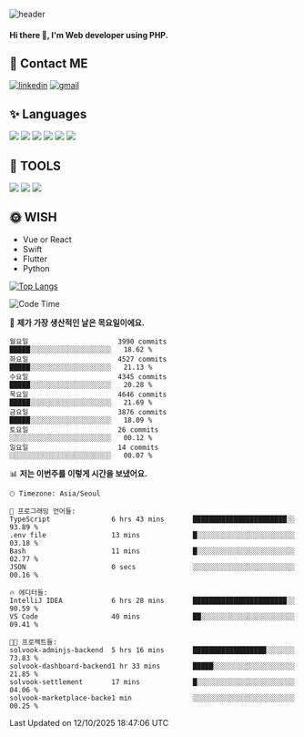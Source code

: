 ![header](https://capsule-render.vercel.app/api?type=waving&color=auto&height=300&section=header&text=Elin&fontSize=90&animation=twinkling)

#### Hi there 👋, I'm <b>Web developer</b> using PHP. ####

<!--
- 🔭 I’m currently working on Uniwill
- 🌱 I’m currently learning Vue or React or Python.
-->

<!---#### I am PHP developer --->

## 💌 Contact ME ###
[<img src='https://img.shields.io/badge/-EunjiKo-%230A66C2?style=flat-square&logo=LinkedIn&logoColor=white' alt='linkedin'>](https://www.linkedin.com/in/https://www.linkedin.com/in/eunji-ko-00a907164//)  [<img src='https://img.shields.io/badge/-einee214%40gmail.com-%23EA4335?style=flat-square&logo=Gmail&logoColor=white' alt='gmail'>](einee214@gmail.com)  


## ✨ Languages
<img src='https://img.shields.io/badge/-PHP-%23777BB4?style=for-the-badge&logo=PHP&logoColor=white'> <img src='https://img.shields.io/badge/-Laravel-%23FF2D20?style=for-the-badge&logo=Laravel&logoColor=white'> <img src='https://img.shields.io/badge/Jquery-%230769AD?style=for-the-badge&logo=Jquery&logoColor=white'> <img src='https://img.shields.io/badge/CSS3-%231572B6?style=for-the-badge&logo=CSS3&logoColor=white'> <img src='https://img.shields.io/badge/Bootstrap-%237952B3?style=for-the-badge&logo=Bootstrap&logoColor=white' > <img src='https://img.shields.io/badge/MySQL-%234479A1?style=for-the-badge&logo=MySQL&logoColor=white' >

## 🌷 TOOLS
<img src='https://img.shields.io/badge/PHPSTORM-%23000000?style=for-the-badge&logo=PhpStorm&logoColor=white' > <img src='https://img.shields.io/badge/GitLab-%23FCA121?style=for-the-badge&logo=GitLab&logoColor=white' > <img src='https://img.shields.io/badge/GitHub-%23181717?style=for-the-badge&logo=GitHub&logoColor=white'>


## 🌞 WISH
- Vue or React
- Swift
- Flutter
- Python


[![Top Langs](https://github-readme-stats.vercel.app/api/top-langs/?username=ein214&layout=compact)](https://github.com/anuraghazra/github-readme-stats)

<!--START_SECTION:waka-->
![Code Time](http://img.shields.io/badge/Code%20Time-4%2C513%20hrs%2040%20mins-blue)

📅 **제가 가장 생산적인 날은 목요일이에요.** 

```text
월요일                      3990 commits        █████░░░░░░░░░░░░░░░░░░░░   18.62 % 
화요일                      4527 commits        █████░░░░░░░░░░░░░░░░░░░░   21.13 % 
수요일                      4345 commits        █████░░░░░░░░░░░░░░░░░░░░   20.28 % 
목요일                      4646 commits        █████░░░░░░░░░░░░░░░░░░░░   21.69 % 
금요일                      3876 commits        █████░░░░░░░░░░░░░░░░░░░░   18.09 % 
토요일                      26 commits          ░░░░░░░░░░░░░░░░░░░░░░░░░   00.12 % 
일요일                      14 commits          ░░░░░░░░░░░░░░░░░░░░░░░░░   00.07 % 
```


📊 **저는 이번주를 이렇게 시간을 보냈어요.** 

```text
🕑︎ Timezone: Asia/Seoul

💬 프로그래밍 언어들: 
TypeScript               6 hrs 43 mins       ███████████████████████░░   93.89 % 
.env file                13 mins             █░░░░░░░░░░░░░░░░░░░░░░░░   03.18 % 
Bash                     11 mins             █░░░░░░░░░░░░░░░░░░░░░░░░   02.77 % 
JSON                     0 secs              ░░░░░░░░░░░░░░░░░░░░░░░░░   00.16 % 

🔥 에디터들: 
IntelliJ IDEA            6 hrs 28 mins       ███████████████████████░░   90.59 % 
VS Code                  40 mins             ██░░░░░░░░░░░░░░░░░░░░░░░   09.41 % 

🐱‍💻 프로젝트들: 
solvook-adminjs-backend  5 hrs 16 mins       ██████████████████░░░░░░░   73.83 % 
solvook-dashboard-backend1 hr 33 mins        █████░░░░░░░░░░░░░░░░░░░░   21.85 % 
solvook-settlement       17 mins             █░░░░░░░░░░░░░░░░░░░░░░░░   04.06 % 
solvook-marketplace-backe1 min               ░░░░░░░░░░░░░░░░░░░░░░░░░   00.25 % 
```


 Last Updated on 12/10/2025 18:47:06 UTC
<!--END_SECTION:waka-->

<!---![GitHub stats](https://github-readme-stats.vercel.app/api?username=ein214&show_icons=true&theme=dracula)  --->



